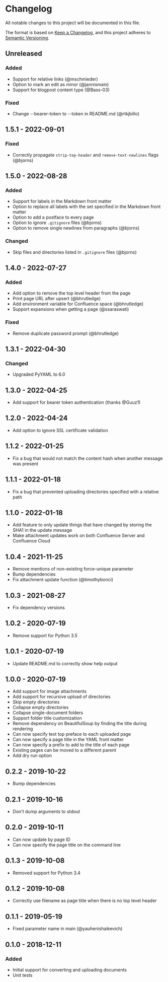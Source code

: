 # Changelog
All notable changes to this project will be documented in this file.

The format is based on [Keep a Changelog](https://keepachangelog.com/en/1.0.0/),
and this project adheres to [Semantic Versioning](https://semver.org/spec/v2.0.0.html).

## Unreleased
### Added
- Support for relative links (@mschmieder)
- Option to mark an edit as minor (@jannismain)
- Support for blogpost content type (@Bass-03)
### Fixed
- Change --bearer-token to --token in README.md (@rtkjbillo)

## 1.5.1 - 2022-09-01
### Fixed
- Correctly propagate `strip-top-header` and `remove-text-newlines` flags (@bjorns)

## 1.5.0 - 2022-08-28
### Added
- Support for labels in the Markdown front matter
- Option to replace all labels with the set specified in the Markdown front matter
- Option to add a postface to every page
- Option to ignore `.gitignore` files (@bjorns)
- Option to remove single newlines from paragraphs (@bjorns)
### Changed
- Skip files and directories listed in `.gitignore` files (@bjorns)

## 1.4.0 - 2022-07-27
### Added
- Add option to remove the top level header from the page
- Print page URL after upsert (@bhrutledge)
- Add environment variable for Confluence space (@bhrutledge)
- Support expansions when getting a page (@ssaraswati)
### Fixed
- Remove duplicate password prompt (@bhrutledge)

## 1.3.1 - 2022-04-30
### Changed
- Upgraded PyYAML to 6.0

## 1.3.0 - 2022-04-25
- Add support for bearer token authentication (thanks @Guuz1)

## 1.2.0 - 2022-04-24
- Add option to ignore SSL certificate validation

## 1.1.2 - 2022-01-25
- Fix a bug that would not match the content hash when another message was present

## 1.1.1 - 2022-01-18
- Fix a bug that prevented uploading directories specified with a relative path

## 1.1.0 - 2022-01-18
- Add feature to only update things that have changed by storing the SHA1 in the update message
- Make attachment updates work on both Confluence Server and Confluence Cloud

## 1.0.4 - 2021-11-25
- Remove mentions of non-existing force-unique parameter
- Bump dependencies
- Fix attachment update function (@timothybonci)

## 1.0.3 - 2021-08-27
- Fix dependency versions

## 1.0.2 - 2020-07-19
- Remove support for Python 3.5

## 1.0.1 - 2020-07-19
- Update README.md to correctly show help output

## 1.0.0 - 2020-07-19
- Add support for image attachments
- Add support for recursive upload of directories
- Skip empty directories
- Collapse empty directories
- Collapse single-document folders
- Support folder title customization
- Remove dependency on BeautifulSoup by finding the title during rendering
- Can now specify text top preface to each uploaded page
- Can now specify a page title in the YAML front matter
- Can now specify a prefix to add to the title of each page
- Existing pages can be moved to a different parent
- Add dry run option

## 0.2.2 - 2019-10-22
- Bump dependencies

## 0.2.1 - 2019-10-16
- Don't dump arguments to stdout

## 0.2.0 - 2019-10-11
- Can now update by page ID
- Can now specify the page title on the command line

## 0.1.3 - 2019-10-08
- Removed support for Python 3.4

## 0.1.2 - 2019-10-08
- Correctly use filename as page title when there is no top level header

## 0.1.1 - 2019-05-19
- Fixed parameter name in main (@yauhenishaikevich)

## 0.1.0 - 2018-12-11
### Added
- Initial support for converting and uploading documents
- Unit tests
